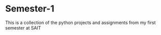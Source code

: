 # Semester-1
This is a collection of the python projects and assignments from my first semester at SAIT
